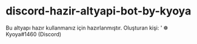 # discord-hazir-altyapi-bot-by-kyoya
Bu altyapı hazır kullanmanız için hazırlanmıştır. Oluşturan kişi: ' ❁ Kyoya#1460 (Discord)
